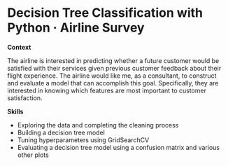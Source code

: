 # Decision Tree Classification with Python · Airline Survey

**Context**

The airline is interested in predicting whether a future customer would be satisfied with their services given previous customer feedback about their flight experience. The airline would like me, as a consultant, to construct and evaluate a model that can accomplish this goal. Specifically, they are interested in knowing which features are most important to customer satisfaction.

**Skills**

* Exploring the data and completing the cleaning process  
* Building a decision tree model  
* Tuning hyperparameters using GridSearchCV  
* Evaluating a decision tree model using a confusion matrix and various other plots  
